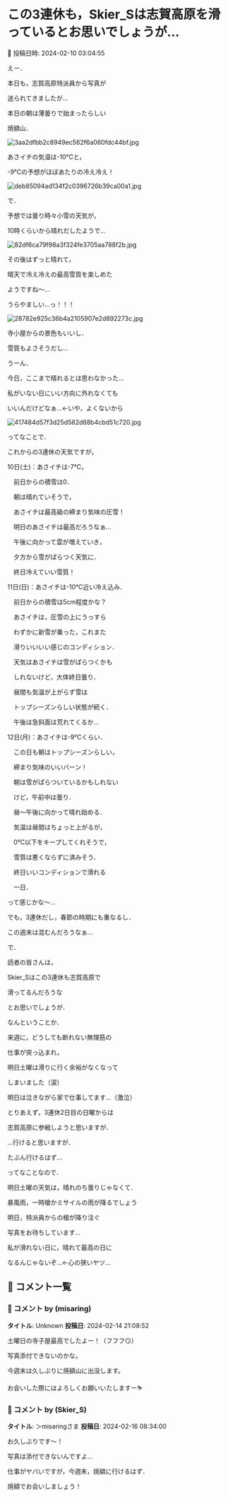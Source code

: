 # この3連休も，Skier_Sは志賀高原を滑っているとお思いでしょうが…

📅 投稿日時: 2024-02-10 03:04:55

えー．


本日も，志賀高原特派員から写真が


送られてきましたが…





本日の朝は薄曇りで始まったらしい


焼額山．




![3aa2dfbb2c8949ec562f6a060fdc44bf.jpg](images/3aa2dfbb2c8949ec562f6a060fdc44bf.jpg)







あさイチの気温は-10℃と，


-9℃の予想がほぼあたりの冷え冷え！




![deb85094ad134f2c0396726b39ca00a1.jpg](images/deb85094ad134f2c0396726b39ca00a1.jpg)







で．


予想では曇り時々小雪の天気が，


10時くらいから晴れだしたようで…




![82df6ca79f98a3f324fe3705aa788f2b.jpg](images/82df6ca79f98a3f324fe3705aa788f2b.jpg)







その後はずっと晴れて，


晴天で冷え冷えの最高雪質を楽しめた


ようですね～…


うらやましい…っ！！！




![28782e925c36b4a2105907e2d892273c.jpg](images/28782e925c36b4a2105907e2d892273c.jpg)







寺小屋からの景色もいいし．


雪質もよさそうだし…


うーん．


今日，ここまで晴れるとは思わなかった…


私がいない日にいい方向に外れなくても


いいんだけどなぁ…←いや，よくないから




![417484d57f3d25d582d88b4cbd51c720.jpg](images/417484d57f3d25d582d88b4cbd51c720.jpg)







ってなことで．


これからの3連休の天気ですが，





10日(土)：あさイチは-7℃，


　前日からの積雪は0．


　朝は晴れていそうで，


　あさイチは最高級の締まり気味の圧雪！


　明日のあさイチは最高だろうなぁ…


　午後に向かって雲が増えていき，


　夕方から雪がぱらつく天気に．


　終日冷えていい雪質！





11日(日)：あさイチは-10℃近い冷え込み．


　前日からの積雪は5cm程度かな？


　あさイチは，圧雪の上にうっすら


　わずかに新雪が乗った，これまた


　滑りいいいい感じのコンディション．


　天気はあさイチは雪がぱらつくかも


　しれないけど，大体終日曇り．


　昼間も気温が上がらず雪は


　トップシーズンらしい状態が続く．


　午後は急斜面は荒れてくるか…





12日(月)：あさイチは-9℃くらい．


　この日も朝はトップシーズンらしい，


　締まり気味のいいバーン！


　朝は雪がぱらついているかもしれない


　けど，午前中は曇り．


　昼～午後に向かって晴れ始める．


　気温は昼間はちょっと上がるが，


　0℃以下をキープしてくれそうで，


　雪質は悪くならずに済みそう．


　終日いいコンディションで滑れる


　一日．





って感じかな～…





でも，3連休だし，春節の時期にも重なるし．


この週末は混むんだろうなぁ…





で．


読者の皆さんは，


Skier_Sはこの3連休も志賀高原で


滑ってるんだろうな


とお思いでしょうが．





なんということか．


来週に，どうしても断れない無理筋の


仕事が突っ込まれ，


明日土曜は滑りに行く余裕がなくなって


しまいました（涙）


明日は泣きながら家で仕事してます…（激泣）





とりあえず，3連休2日目の日曜からは


志賀高原に参戦しようと思いますが．


…行けると思いますが．


たぶん行けるはず…





ってなことなので．


明日土曜の天気は，晴れのち曇りじゃなくて．


暴風雨，一時槍かミサイルの雨が降るでしょう





明日，特派員からの槍が降り注ぐ


写真をお待ちしています…





私が滑れない日に，晴れて最高の日に


なるんじゃないぞ…←心の狭いヤツ…

## 💬 コメント一覧

### 💬 コメント by (misaring)
**タイトル**: Unknown
**投稿日**: 2024-02-14 21:08:52

土曜日の寺子屋最高でしたよー！（フフフ😏）

写真添付できないのかな。

今週末は久しぶりに焼額山に出没します。

お会いした際にはよろしくお願いいたしますー⛷️

### 💬 コメント by (Skier_S)
**タイトル**: ＞misaringさま
**投稿日**: 2024-02-16 08:34:00

お久しぶりです～！

写真は添付できないんですよ…

仕事がヤバいですが，今週末，焼額に行けるはず．

焼額でお会いしましょう！


